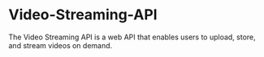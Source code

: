 # Video-Streaming-API
The Video Streaming API is a web API that enables users to upload, store, and stream videos on demand.
